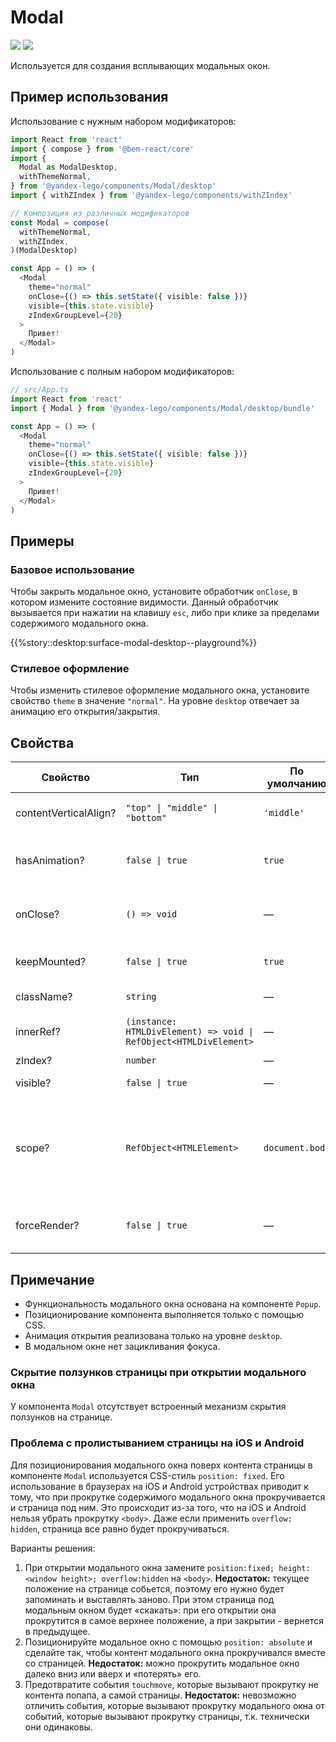 # Modal

<a href='https://github.yandex-team.ru/search-interfaces/frontend/tree/master/packages/lego-components/src/components/Modal' target='_blank'><img src='https://badger.yandex-team.ru/custom/[Исходники]/[Github
][green]/badge.svg' /></a> <a href='https://search.yandex-team.ru/stsearch?text=Modal.ts&facet.queue=ISL&facet.type=bug&facet.status=128' target='_blank'><img src='https://badger.yandex-team.ru/custom/[Известные проблемы]/[Startrek][blue]/badge.svg' /></a>

<!-- description:start -->
Используется для создания всплывающих модальных окон.
<!-- description:end -->

## Пример использования

Использование с нужным набором модификаторов:

```ts
import React from 'react'
import { compose } from '@bem-react/core'
import {
  Modal as ModalDesktop,
  withThemeNormal,
} from '@yandex-lego/components/Modal/desktop'
import { withZIndex } from '@yandex-lego/components/withZIndex'

// Композиция из различных модификаторов
const Modal = compose(
  withThemeNormal,
  withZIndex,
)(ModalDesktop)

const App = () => (
  <Modal
    theme="normal"
    onClose={() => this.setState({ visible: false })}
    visible={this.state.visible}
    zIndexGroupLevel={20}
  >
    Привет!
  </Modal>
)
```

Использование с полным набором модификаторов:

```ts
// src/App.ts
import React from 'react'
import { Modal } from '@yandex-lego/components/Modal/desktop/bundle'

const App = () => (
  <Modal
    theme="normal"
    onClose={() => this.setState({ visible: false })}
    visible={this.state.visible}
    zIndexGroupLevel={20}
  >
    Привет!
  </Modal>
)
```

## Примеры

### Базовое использование

Чтобы закрыть модальное окно, установите обработчик `onClose`, в котором измените состояние видимости. Данный обработчик вызывается при нажатии на клавишу `esc`, либо при клике за пределами содержимого модального окна.

{{%story::desktop:surface-modal-desktop--playground%}}

### Стилевое оформление

Чтобы изменить стилевое оформление модального окна, установите свойство `theme` в значение `"normal"`. На уровне `desktop` отвечает за анимацию его открытия/закрытия.

## Свойства

<!-- props:start -->
| Свойство              | Тип                                                               | По умолчанию    | Описание                                                                                                                                  |
| --------------------- | ----------------------------------------------------------------- | --------------- | ----------------------------------------------------------------------------------------------------------------------------------------- |
| contentVerticalAlign? | `"top" \| "middle" \| "bottom"`                                   | `'middle'`      | Выравнивание контента по вертикали                                                                                                        |
| hasAnimation?         | `false \| true`                                                   | `true`          | Добавляет анимацию при открытии модального окна.                                                                                          |
| onClose?              | `() => void`                                                      | —               | Функция, которая будет вызвана при закрытии модального окна                                                                               |
| keepMounted?          | `false \| true`                                                   | `true`          | Сохраняет контейнер в DOM после создания                                                                                                  |
| className?            | `string`                                                          | —               | Дополнительный класс                                                                                                                      |
| innerRef?             | `(instance: HTMLDivElement) => void \| RefObject<HTMLDivElement>` | —               | Ссылка на корневой DOM-элемент компонента                                                                                                 |
| zIndex?               | `number`                                                          | —               | Задает слой `z-index`                                                                                                                     |
| visible?              | `false \| true`                                                   | —               | Делает попап видимым                                                                                                                      |
| scope?                | `RefObject<HTMLElement>`                                          | `document.body` | Ссылка на DOM-элемент, в котором размещается попап<br>Важно, чтобы контейнер имел `position: relative` для корректного позициоинирования. |
| forceRender?          | `false \| true`                                                   | —               | Вызывает дополнительный рендер после создания                                                                                             |
<!-- props:end -->

## Примечание

- Функциональность модального окна основана на компоненте `Popup`.
- Позиционирование компонента выполняется только с помощью CSS.
- Анимация открытия реализована только на уровне `desktop`.
- В модальном окне нет зацикливания фокуса.

### Скрытие ползунков страницы при открытии модального окна

У компонента `Modal` отсутствует встроенный механизм скрытия ползунков на странице.

### Проблема с пролистыванием страницы на iOS и Android

Для позиционирования модального окна поверх контента страницы в компоненте `Modal` используется CSS-стиль `position: fixed`.
Его использование в браузерах на iOS и Android устройствах приводит к тому, что при прокрутке содержимого модального окна прокручивается и страница под ним. Это происходит из-за того, что на iOS и Android нельзя убрать прокрутку `<body>`.
Даже если применить `overflow: hidden`, страница все равно будет прокручиваться.

Варианты решения:

1. При открытии модального окна замените `position:fixed; height: <window height>; overflow:hidden` на `<body>`.
   **Недостаток:** текущее положение на странице собьется, поэтому его нужно будет запоминать и выставлять заново. При этом страница под модальным окном будет «скакать»: при его открытии она прокрутится в самое верхнее положение, а при закрытии - вернется в предыдущее.
2. Позиционируйте модальное окно с помощью `position: absolute` и сделайте так, чтобы контент модального окна прокручивался вместе со страницей.
   **Недостаток:** можно прокрутить модальное окно далеко вниз или вверх и «потерять» его.
3. Предотвратите события `touchmove`, которые вызывают прокрутку не контента попапа, а самой страницы.
   **Недостаток:** невозможно отличить события, которые вызывают прокрутку модального окна от событий, которые вызывают прокрутку страницы, т.к. технически они одинаковы.
